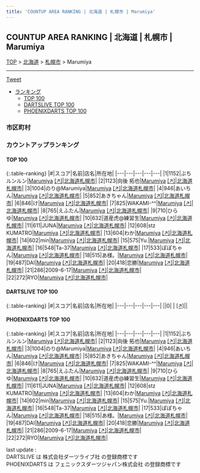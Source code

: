 ```yaml
---
title: 'COUNTUP AREA RANKING | 北海道 | 札幌市 | Marumiya'
---
```

## COUNTUP AREA RANKING | 北海道 | 札幌市 | Marumiya

[TOP](/darts/rank/) > [北海道](/darts/rank/北海道/) > [札幌市](/darts/rank/北海道/札幌市/) > Marumiya

___

<a href="https://twitter.com/share?ref_src=twsrc%5Etfw" data-text="COUNTUP AREA RANKING | 北海道札幌市Marumiya" class="twitter-share-button" data-hashtags="DARTSLIVE,PHOENIXDARTS,darts,ダーツ" data-show-count="false">Tweet</a>

* [ランキング](#カウントアップランキング)
    * [TOP 100](#top-100)
    * [DARTSLIVE TOP 100](#dartslive-top-100)
    * [PHOENIXDARTS TOP 100](#phoenixdarts-top-100)

### 市区町村

<ul>

</ul>

### カウントアップランキング

#### TOP 100



{:.table-ranking}
|#|スコア|名前|店名|所在地|
|---|---|---|---|---|
|1|1152|<span class="rank-name-pd">ぶちルンルン</span>|<a href="/darts/rank/shops/10615.html">Marumiya</a> <a href="https://vs.phoenixdarts.com/jp/shop/shopDetailInfo/s_10615?s_seq=10615">[↗]</a>|<a href="/darts/rank/北海道/札幌市">北海道札幌市</a>|
|2|1123|<span class="rank-name-pd">向後 拓也</span>|<a href="/darts/rank/shops/10615.html">Marumiya</a> <a href="https://vs.phoenixdarts.com/jp/shop/shopDetailInfo/s_10615?s_seq=10615">[↗]</a>|<a href="/darts/rank/北海道/札幌市">北海道札幌市</a>|
|3|1004|<span class="rank-name-pd">のり@Marumiya</span>|<a href="/darts/rank/shops/10615.html">Marumiya</a> <a href="https://vs.phoenixdarts.com/jp/shop/shopDetailInfo/s_10615?s_seq=10615">[↗]</a>|<a href="/darts/rank/北海道/札幌市">北海道札幌市</a>|
|4|946|<span class="rank-name-pd">あいちん</span>|<a href="/darts/rank/shops/10615.html">Marumiya</a> <a href="https://vs.phoenixdarts.com/jp/shop/shopDetailInfo/s_10615?s_seq=10615">[↗]</a>|<a href="/darts/rank/北海道/札幌市">北海道札幌市</a>|
|5|852|<span class="rank-name-pd">あきちゃん</span>|<a href="/darts/rank/shops/10615.html">Marumiya</a> <a href="https://vs.phoenixdarts.com/jp/shop/shopDetailInfo/s_10615?s_seq=10615">[↗]</a>|<a href="/darts/rank/北海道/札幌市">北海道札幌市</a>|
|6|846|<span class="rank-name-pd">け</span>|<a href="/darts/rank/shops/10615.html">Marumiya</a> <a href="https://vs.phoenixdarts.com/jp/shop/shopDetailInfo/s_10615?s_seq=10615">[↗]</a>|<a href="/darts/rank/北海道/札幌市">北海道札幌市</a>|
|7|825|<span class="rank-name-pd">WAKAMI-^^</span>|<a href="/darts/rank/shops/10615.html">Marumiya</a> <a href="https://vs.phoenixdarts.com/jp/shop/shopDetailInfo/s_10615?s_seq=10615">[↗]</a>|<a href="/darts/rank/北海道/札幌市">北海道札幌市</a>|
|8|765|<span class="rank-name-pd">えふたん</span>|<a href="/darts/rank/shops/10615.html">Marumiya</a> <a href="https://vs.phoenixdarts.com/jp/shop/shopDetailInfo/s_10615?s_seq=10615">[↗]</a>|<a href="/darts/rank/北海道/札幌市">北海道札幌市</a>|
|9|710|<span class="rank-name-pd">ひらゆ</span>|<a href="/darts/rank/shops/10615.html">Marumiya</a> <a href="https://vs.phoenixdarts.com/jp/shop/shopDetailInfo/s_10615?s_seq=10615">[↗]</a>|<a href="/darts/rank/北海道/札幌市">北海道札幌市</a>|
|10|632|<span class="rank-name-pd">道産虎@練習生</span>|<a href="/darts/rank/shops/10615.html">Marumiya</a> <a href="https://vs.phoenixdarts.com/jp/shop/shopDetailInfo/s_10615?s_seq=10615">[↗]</a>|<a href="/darts/rank/北海道/札幌市">北海道札幌市</a>|
|11|611|<span class="rank-name-pd">JUNA</span>|<a href="/darts/rank/shops/10615.html">Marumiya</a> <a href="https://vs.phoenixdarts.com/jp/shop/shopDetailInfo/s_10615?s_seq=10615">[↗]</a>|<a href="/darts/rank/北海道/札幌市">北海道札幌市</a>|
|12|608|<span class="rank-name-pd">stz KUMATRO</span>|<a href="/darts/rank/shops/10615.html">Marumiya</a> <a href="https://vs.phoenixdarts.com/jp/shop/shopDetailInfo/s_10615?s_seq=10615">[↗]</a>|<a href="/darts/rank/北海道/札幌市">北海道札幌市</a>|
|13|604|<span class="rank-name-pd">わか</span>|<a href="/darts/rank/shops/10615.html">Marumiya</a> <a href="https://vs.phoenixdarts.com/jp/shop/shopDetailInfo/s_10615?s_seq=10615">[↗]</a>|<a href="/darts/rank/北海道/札幌市">北海道札幌市</a>|
|14|602|<span class="rank-name-pd">min</span>|<a href="/darts/rank/shops/10615.html">Marumiya</a> <a href="https://vs.phoenixdarts.com/jp/shop/shopDetailInfo/s_10615?s_seq=10615">[↗]</a>|<a href="/darts/rank/北海道/札幌市">北海道札幌市</a>|
|15|575|<span class="rank-name-pd">Yu.</span>|<a href="/darts/rank/shops/10615.html">Marumiya</a> <a href="https://vs.phoenixdarts.com/jp/shop/shopDetailInfo/s_10615?s_seq=10615">[↗]</a>|<a href="/darts/rank/北海道/札幌市">北海道札幌市</a>|
|16|548|<span class="rank-name-pd">Ta-37</span>|<a href="/darts/rank/shops/10615.html">Marumiya</a> <a href="https://vs.phoenixdarts.com/jp/shop/shopDetailInfo/s_10615?s_seq=10615">[↗]</a>|<a href="/darts/rank/北海道/札幌市">北海道札幌市</a>|
|17|533|<span class="rank-name-pd">ぽぽちゃん</span>|<a href="/darts/rank/shops/10615.html">Marumiya</a> <a href="https://vs.phoenixdarts.com/jp/shop/shopDetailInfo/s_10615?s_seq=10615">[↗]</a>|<a href="/darts/rank/北海道/札幌市">北海道札幌市</a>|
|18|515|<span class="rank-name-pd">あ様。</span>|<a href="/darts/rank/shops/10615.html">Marumiya</a> <a href="https://vs.phoenixdarts.com/jp/shop/shopDetailInfo/s_10615?s_seq=10615">[↗]</a>|<a href="/darts/rank/北海道/札幌市">北海道札幌市</a>|
|19|487|<span class="rank-name-pd">DAI</span>|<a href="/darts/rank/shops/10615.html">Marumiya</a> <a href="https://vs.phoenixdarts.com/jp/shop/shopDetailInfo/s_10615?s_seq=10615">[↗]</a>|<a href="/darts/rank/北海道/札幌市">北海道札幌市</a>|
|20|418|<span class="rank-name-pd">恋勝</span>|<a href="/darts/rank/shops/10615.html">Marumiya</a> <a href="https://vs.phoenixdarts.com/jp/shop/shopDetailInfo/s_10615?s_seq=10615">[↗]</a>|<a href="/darts/rank/北海道/札幌市">北海道札幌市</a>|
|21|286|<span class="rank-name-pd">2009-6-17</span>|<a href="/darts/rank/shops/10615.html">Marumiya</a> <a href="https://vs.phoenixdarts.com/jp/shop/shopDetailInfo/s_10615?s_seq=10615">[↗]</a>|<a href="/darts/rank/北海道/札幌市">北海道札幌市</a>|
|22|272|<span class="rank-name-pd">RYO</span>|<a href="/darts/rank/shops/10615.html">Marumiya</a> <a href="https://vs.phoenixdarts.com/jp/shop/shopDetailInfo/s_10615?s_seq=10615">[↗]</a>|<a href="/darts/rank/北海道/札幌市">北海道札幌市</a>|


#### DARTSLIVE TOP 100



{:.table-ranking}
|#|スコア|名前|店名|所在地|
|---|---|---|---|---|
||0|<span class="rank-name-dl"> </span>|<a href="/darts/rank/shops/.html"></a> <a href="">[↗]</a>|<a href="/darts/rank//"></a>|


#### PHOENIXDARTS TOP 100



{:.table-ranking}
|#|スコア|名前|店名|所在地|
|---|---|---|---|---|
|1|1152|<span class="rank-name-pd">ぶちルンルン</span>|<a href="/darts/rank/shops/10615.html">Marumiya</a> <a href="https://vs.phoenixdarts.com/jp/shop/shopDetailInfo/s_10615?s_seq=10615">[↗]</a>|<a href="/darts/rank/北海道/札幌市">北海道札幌市</a>|
|2|1123|<span class="rank-name-pd">向後 拓也</span>|<a href="/darts/rank/shops/10615.html">Marumiya</a> <a href="https://vs.phoenixdarts.com/jp/shop/shopDetailInfo/s_10615?s_seq=10615">[↗]</a>|<a href="/darts/rank/北海道/札幌市">北海道札幌市</a>|
|3|1004|<span class="rank-name-pd">のり@Marumiya</span>|<a href="/darts/rank/shops/10615.html">Marumiya</a> <a href="https://vs.phoenixdarts.com/jp/shop/shopDetailInfo/s_10615?s_seq=10615">[↗]</a>|<a href="/darts/rank/北海道/札幌市">北海道札幌市</a>|
|4|946|<span class="rank-name-pd">あいちん</span>|<a href="/darts/rank/shops/10615.html">Marumiya</a> <a href="https://vs.phoenixdarts.com/jp/shop/shopDetailInfo/s_10615?s_seq=10615">[↗]</a>|<a href="/darts/rank/北海道/札幌市">北海道札幌市</a>|
|5|852|<span class="rank-name-pd">あきちゃん</span>|<a href="/darts/rank/shops/10615.html">Marumiya</a> <a href="https://vs.phoenixdarts.com/jp/shop/shopDetailInfo/s_10615?s_seq=10615">[↗]</a>|<a href="/darts/rank/北海道/札幌市">北海道札幌市</a>|
|6|846|<span class="rank-name-pd">け</span>|<a href="/darts/rank/shops/10615.html">Marumiya</a> <a href="https://vs.phoenixdarts.com/jp/shop/shopDetailInfo/s_10615?s_seq=10615">[↗]</a>|<a href="/darts/rank/北海道/札幌市">北海道札幌市</a>|
|7|825|<span class="rank-name-pd">WAKAMI-^^</span>|<a href="/darts/rank/shops/10615.html">Marumiya</a> <a href="https://vs.phoenixdarts.com/jp/shop/shopDetailInfo/s_10615?s_seq=10615">[↗]</a>|<a href="/darts/rank/北海道/札幌市">北海道札幌市</a>|
|8|765|<span class="rank-name-pd">えふたん</span>|<a href="/darts/rank/shops/10615.html">Marumiya</a> <a href="https://vs.phoenixdarts.com/jp/shop/shopDetailInfo/s_10615?s_seq=10615">[↗]</a>|<a href="/darts/rank/北海道/札幌市">北海道札幌市</a>|
|9|710|<span class="rank-name-pd">ひらゆ</span>|<a href="/darts/rank/shops/10615.html">Marumiya</a> <a href="https://vs.phoenixdarts.com/jp/shop/shopDetailInfo/s_10615?s_seq=10615">[↗]</a>|<a href="/darts/rank/北海道/札幌市">北海道札幌市</a>|
|10|632|<span class="rank-name-pd">道産虎@練習生</span>|<a href="/darts/rank/shops/10615.html">Marumiya</a> <a href="https://vs.phoenixdarts.com/jp/shop/shopDetailInfo/s_10615?s_seq=10615">[↗]</a>|<a href="/darts/rank/北海道/札幌市">北海道札幌市</a>|
|11|611|<span class="rank-name-pd">JUNA</span>|<a href="/darts/rank/shops/10615.html">Marumiya</a> <a href="https://vs.phoenixdarts.com/jp/shop/shopDetailInfo/s_10615?s_seq=10615">[↗]</a>|<a href="/darts/rank/北海道/札幌市">北海道札幌市</a>|
|12|608|<span class="rank-name-pd">stz KUMATRO</span>|<a href="/darts/rank/shops/10615.html">Marumiya</a> <a href="https://vs.phoenixdarts.com/jp/shop/shopDetailInfo/s_10615?s_seq=10615">[↗]</a>|<a href="/darts/rank/北海道/札幌市">北海道札幌市</a>|
|13|604|<span class="rank-name-pd">わか</span>|<a href="/darts/rank/shops/10615.html">Marumiya</a> <a href="https://vs.phoenixdarts.com/jp/shop/shopDetailInfo/s_10615?s_seq=10615">[↗]</a>|<a href="/darts/rank/北海道/札幌市">北海道札幌市</a>|
|14|602|<span class="rank-name-pd">min</span>|<a href="/darts/rank/shops/10615.html">Marumiya</a> <a href="https://vs.phoenixdarts.com/jp/shop/shopDetailInfo/s_10615?s_seq=10615">[↗]</a>|<a href="/darts/rank/北海道/札幌市">北海道札幌市</a>|
|15|575|<span class="rank-name-pd">Yu.</span>|<a href="/darts/rank/shops/10615.html">Marumiya</a> <a href="https://vs.phoenixdarts.com/jp/shop/shopDetailInfo/s_10615?s_seq=10615">[↗]</a>|<a href="/darts/rank/北海道/札幌市">北海道札幌市</a>|
|16|548|<span class="rank-name-pd">Ta-37</span>|<a href="/darts/rank/shops/10615.html">Marumiya</a> <a href="https://vs.phoenixdarts.com/jp/shop/shopDetailInfo/s_10615?s_seq=10615">[↗]</a>|<a href="/darts/rank/北海道/札幌市">北海道札幌市</a>|
|17|533|<span class="rank-name-pd">ぽぽちゃん</span>|<a href="/darts/rank/shops/10615.html">Marumiya</a> <a href="https://vs.phoenixdarts.com/jp/shop/shopDetailInfo/s_10615?s_seq=10615">[↗]</a>|<a href="/darts/rank/北海道/札幌市">北海道札幌市</a>|
|18|515|<span class="rank-name-pd">あ様。</span>|<a href="/darts/rank/shops/10615.html">Marumiya</a> <a href="https://vs.phoenixdarts.com/jp/shop/shopDetailInfo/s_10615?s_seq=10615">[↗]</a>|<a href="/darts/rank/北海道/札幌市">北海道札幌市</a>|
|19|487|<span class="rank-name-pd">DAI</span>|<a href="/darts/rank/shops/10615.html">Marumiya</a> <a href="https://vs.phoenixdarts.com/jp/shop/shopDetailInfo/s_10615?s_seq=10615">[↗]</a>|<a href="/darts/rank/北海道/札幌市">北海道札幌市</a>|
|20|418|<span class="rank-name-pd">恋勝</span>|<a href="/darts/rank/shops/10615.html">Marumiya</a> <a href="https://vs.phoenixdarts.com/jp/shop/shopDetailInfo/s_10615?s_seq=10615">[↗]</a>|<a href="/darts/rank/北海道/札幌市">北海道札幌市</a>|
|21|286|<span class="rank-name-pd">2009-6-17</span>|<a href="/darts/rank/shops/10615.html">Marumiya</a> <a href="https://vs.phoenixdarts.com/jp/shop/shopDetailInfo/s_10615?s_seq=10615">[↗]</a>|<a href="/darts/rank/北海道/札幌市">北海道札幌市</a>|
|22|272|<span class="rank-name-pd">RYO</span>|<a href="/darts/rank/shops/10615.html">Marumiya</a> <a href="https://vs.phoenixdarts.com/jp/shop/shopDetailInfo/s_10615?s_seq=10615">[↗]</a>|<a href="/darts/rank/北海道/札幌市">北海道札幌市</a>|


<div class="footer border-top border-gray-light mt-5 pt-3 text-right text-gray">
    last update : <span style="font-weight: italic" id="foot_last_modified"></span><br />
    DARTSLIVE は 株式会社ダーツライブ社 の登録商標です<br />
    PHOENIXDARTS は フェニックスダーツジャパン株式会社 の登録商標です<br />
</div>

<script src="https://cdnjs.cloudflare.com/ajax/libs/jquery.tablesorter/2.31.3/js/jquery.tablesorter.min.js" integrity="sha512-qzgd5cYSZcosqpzpn7zF2ZId8f/8CHmFKZ8j7mU4OUXTNRd5g+ZHBPsgKEwoqxCtdQvExE5LprwwPAgoicguNg==" crossorigin="anonymous" referrerpolicy="no-referrer"></script>
<link rel="stylesheet" href="https://cdnjs.cloudflare.com/ajax/libs/jquery.tablesorter/2.31.3/css/theme.default.min.css" integrity="sha512-wghhOJkjQX0Lh3NSWvNKeZ0ZpNn+SPVXX1Qyc9OCaogADktxrBiBdKGDoqVUOyhStvMBmJQ8ZdMHiR3wuEq8+w==" crossorigin="anonymous" referrerpolicy="no-referrer" />
<script>
$(function() {
    $(".table-ranking").tablesorter({sortList:[[0, 0]]});
    $("#foot_last_modified").text(formatDate(new Date(document.lastModified), 'yyyy-MM-dd HH:mm:ss'));
});
</script>

<script async src="https://platform.twitter.com/widgets.js" charset="utf-8"></script>
